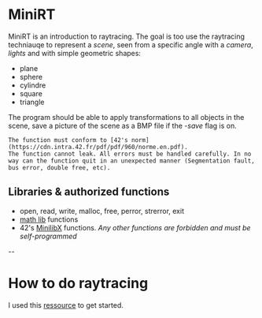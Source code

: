 # MiniRT

MiniRT is an introduction to raytracing.
The goal is too use the raytracing techniauqe to represent a *scene*, seen from a specific angle with a *camera*, *lights* and with simple geometric shapes:
* plane
* sphere
* cylindre
* square
* triangle

The program should be able to apply transformations to all objects in the scene, save a picture of the scene as a BMP file if the _-save_ flag is on.
```
The function must conform to [42's norm](https://cdn.intra.42.fr/pdf/pdf/960/norme.en.pdf).  
The function cannot leak. All errors must be handled carefully. In no way can the function quit in an unexpected manner (Segmentation fault, bus error, double free, etc).  
```

## Libraries & authorized functions

* open, read, write, malloc, free, perror, strerror, exit
* [math lib](https://linux.die.net/man/3/math) functions
* 42's [MinilibX]() functions.
_Any other functions are forbidden and must be self-programmed_

--

# How to do raytracing

I used this [ressource](https://raytracing.github.io/books/RayTracingInOneWeekend.html) to get started.